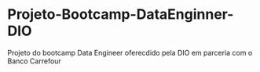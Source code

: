 # Projeto-Bootcamp-DataEnginner-DIO
 Projeto do bootcamp Data Engineer oferecdido pela DIO em parceria com o Banco Carrefour
